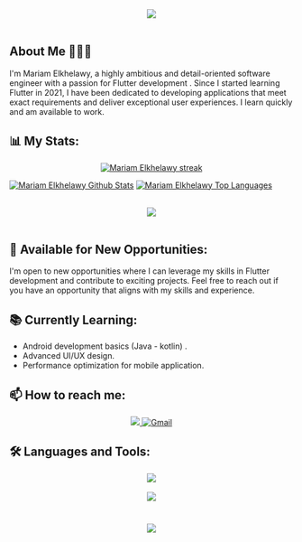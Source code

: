 <div align="center">
    <img src="https://readme-typing-svg.herokuapp.com/?font=Righteous&size=35&center=true&vCenter=true&width=500&height=70&duration=4000&lines=Hi+There!+👋;+I'm+Mariam+Elkhelawy!+👩🏻‍💻;" />
</div>
<br>

## About Me 🙋🏻‍♀

I'm Mariam Elkhelawy, a highly ambitious and detail-oriented software engineer with a passion for Flutter development . Since I started learning Flutter in 2021, I have been dedicated to developing applications that meet exact requirements and deliver exceptional user experiences. I learn quickly and am available to work.

## 📊 My Stats:
<p align="center">
    <a href="https://github.com/Mariam-Elkhelawy/github-readme-streak-stats">
        <img title="🔥 Get streak stats for your profile at git.io/streak-stats" alt="Mariam Elkhelawy streak" src="https://github-readme-streak-stats.herokuapp.com/?user=Mariam-Elkhelawy&theme=black-ice&hide_border=true&stroke=0000&background=060A0CD0"/>
    </a>
</p>

<a href="https://github.com/Mariam-Elkhelawy/github-readme-stats"><img alt="Mariam Elkhelawy Github Stats" src="https://github-readme-stats.vercel.app/api?username=Mariam-Elkhelawy&show_icons=true&count_private=true&theme=react&hide_border=true&bg_color=0D1117" /></a>
<a href="https://github.com/Mariam-Elkhelawy/github-readme-stats"><img alt="Mariam Elkhelawy Top Languages" src="https://github-readme-stats.vercel.app/api/top-langs/?username=Mariam-Elkhelawy&langs_count=8&count_private=true&layout=compact&theme=react&hide_border=true&bg_color=0D1117" /></a>

<br>
<div align="center">
    <img src="https://user-images.githubusercontent.com/73097560/115834477-dbab4500-a447-11eb-908a-139a6edaec5c.gif" />
</div>
<br>

## 🌟 Available for New Opportunities:
I'm open to new opportunities where I can leverage my skills in Flutter development and contribute to exciting projects. Feel free to reach out if you have an opportunity that aligns with my skills and experience.

## 📚 Currently Learning:
- Android development basics (Java - kotlin) . 
-  Advanced UI/UX design. 
-  Performance optimization for mobile application. 

## 📫 How to reach me:

<div align="center">
    <a href="https://www.linkedin.com/in/mariam-elkhelawy-ab5183253/" target="_blank">
        <img src="https://img.shields.io/badge/LinkedIn-0077B5?style=for-the-badge&logo=linkedin&logoColor=white" > </a>
    <a href="mailto:mariamelkhelawy2001W@gmail.com">
        <img src="https://img.shields.io/badge/Gmail-red?style=for-the-badge&logo=gmail&logoColor=white" alt="Gmail"> </a>
</div>

## 🛠 Languages and Tools:
<div align="center">
    <img src="https://skillicons.dev/icons?i=flutter,dart,firebase,git,github,androidstudio,vscode,figma,xd,postman" /><br>
</div>

<br>
<div align="center">
    <img src="https://user-images.githubusercontent.com/73097560/115834477-dbab4500-a447-11eb-908a-139a6edaec5c.gif" />
</div>
<br>

<h3 align="center">
    <img src="https://readme-typing-svg.herokuapp.com/?font=Righteous&size=25&center=true&vCenter=true&width=500&height=70&duration=4000&lines=Thanks+for+visiting!+❤️;+Shoot+me+a+message+on+Linkedin!;I'm+Long+Life+Learner">
</h3>

<br/>
<!--
**Mariam-Elkhelawy/Mariam-Elkhelawy** is a ✨ _special_ ✨ repository because its `README.md` (this file) appears on your GitHub profile.

Here are some ideas to get you started:

- 🔭 I’m currently working on ...
- 🌱 I’m currently learning ...
- 👯 I’m looking to collaborate on ...
- 🤔 I’m looking for help with ...
- 💬 Ask me about ...
- 📫 How to reach me: ...
- 😄 Pronouns: ...
- ⚡ Fun fact: ...
-->
